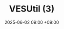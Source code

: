 ---
layout: post
title: VESUtil (3)
date: 2025-06-02  09:00 +09:00
categoties: [cbcp, week10]
tags: [cbcp]
---